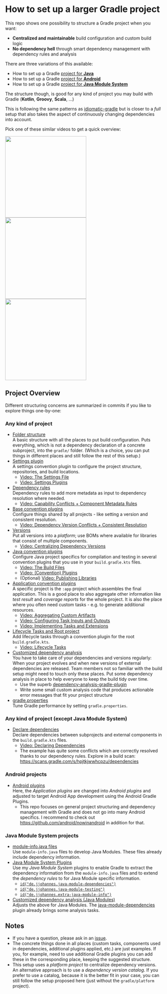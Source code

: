 # How to set up a larger Gradle project 

This repo shows one possibility to structure a Gradle project when you want:

- **Centralized and maintainable** build configuration and custom build logic
- **No dependency hell** through smart dependency management with dependency rules and analysis

There are three variations of this available:
- How to set up a Gradle [project for **Java**](https://github.com/jjohannes/gradle-project-setup-howto/tree/main)
- How to set up a Gradle [project for **Android**](https://github.com/jjohannes/gradle-project-setup-howto/tree/android)
- How to set up a Gradle [project for **Java Module System**](https://github.com/jjohannes/gradle-project-setup-howto/tree/java_module_system)

The structure though, is good for any kind of project you may build with Gradle (**Kotlin**, **Groovy**, **Scala**, ...)

This is following the same patterns as [idiomatic-gradle](https://github.com/jjohannes/idiomatic-gradle) but is closer to a _full_ setup that also takes the aspect of continuously changing dependencies into account.

Pick one of these similar videos to get a quick overview:

[<img src="https://onepiecesoftware.github.io/img/videos/15-1.png" width="260">](https://www.youtube.com/watch?v=vkwPB5JUj9g&list=PLWQK2ZdV4Yl2k2OmC_gsjDpdIBTN0qqkE)
[<img src="https://onepiecesoftware.github.io/img/videos/15-2.png" width="260">](https://www.youtube.com/watch?v=Gt_I40SZPNU&list=PLWQK2ZdV4Yl2k2OmC_gsjDpdIBTN0qqkE)
[<img src="https://onepiecesoftware.github.io/img/videos/15-3.png" width="260">](https://www.youtube.com/watch?v=uRieSnovlVc&list=PLWQK2ZdV4Yl2k2OmC_gsjDpdIBTN0qqkE)

## Project Overview

Different structuring concerns are summarized in commits if you like to explore things one-by-one:

### Any kind of project

- [Folder structure](https://github.com/jjohannes/gradle-project-setup-howto/commit/folder-structure)  
  A basic structure with all the places to put build configuration.
  Puts everything, which is not a dependency declaration of a concrete subproject, into the `gradle/` folder.
  (Which is a choice, you can put things in different places and still follow the rest of this setup.)
- [Settings plugin](https://github.com/jjohannes/gradle-project-setup-howto/commit/settings-plugin)  
  A settings convention plugin to configure the project structure, repositories, and build locations. 
  - [Video: The Settings File](https://www.youtube.com/watch?v=Ajs8pTbg8as&list=PLWQK2ZdV4Yl2k2OmC_gsjDpdIBTN0qqkE)
  - [Video: Settings Plugins](https://www.youtube.com/watch?v=tlx3tzuLSWk&list=PLWQK2ZdV4Yl2k2OmC_gsjDpdIBTN0qqkE)
- [Dependency rules](https://github.com/jjohannes/gradle-project-setup-howto/commit/dependency-rules)  
  Dependency rules to add more metadata as input to dependency resolution where needed.
  - [Video: Capability Conflicts + Component Metadata Rules](https://www.youtube.com/watch?v=5g20kbbqBFk&list=PLWQK2ZdV4Yl2k2OmC_gsjDpdIBTN0qqkE)
- [Base convention plugins](https://github.com/jjohannes/gradle-project-setup-howto/commit/base-plugins)  
  Configure things shared by all projects - like setting a version and consistent resolution.
  - [Video: Dependency Version Conflicts + Consistent Resolution](https://www.youtube.com/watch?v=YYWhfy6c2YQ&list=PLWQK2ZdV4Yl2k2OmC_gsjDpdIBTN0qqkE)
- [Versions](https://github.com/jjohannes/gradle-project-setup-howto/commit/versions)  
  Put all versions into a _platform_; use BOMs where available for libraries that consist of multiple components.
  - [Video: Centralizing Dependency Versions](https://www.youtube.com/watch?v=8044F5gc1dE&list=PLWQK2ZdV4Yl2k2OmC_gsjDpdIBTN0qqkE)
- [Java convention plugins](https://github.com/jjohannes/gradle-project-setup-howto/commit/java-plugins)  
  Configure Java project specifics for compilation and testing in several convention plugins that you use in your `build.gradle.kts` files.
  - [Video: The Build Files](https://www.youtube.com/watch?v=OKjE_Lt_66U&list=PLWQK2ZdV4Yl2k2OmC_gsjDpdIBTN0qqkE)
  - [Video: (Convention) Plugins](https://www.youtube.com/watch?v=N95YI-szd78&list=PLWQK2ZdV4Yl2k2OmC_gsjDpdIBTN0qqkE)
  - (Optional) [Video: Publishing Libraries](https://www.youtube.com/watch?v=8z5KFCLZDd0&list=PLWQK2ZdV4Yl2k2OmC_gsjDpdIBTN0qqkE)
- [Application convention plugins](https://github.com/jjohannes/gradle-project-setup-howto/commit/application-plugins)  
  A specific project is the `:app` project which assembles the final application.
  This is a good place to also aggregate other information like _test result_ and _coverage reports_ for the whole project.
  It is also the place where you often need custom tasks - e.g. to generate additional resources.
  - [Video: Aggregating Custom Artifacts](https://www.youtube.com/watch?v=2gPJD0mAres&list=PLWQK2ZdV4Yl2k2OmC_gsjDpdIBTN0qqkE)
  - [Video: Configuring Task Inputs and Outputs](https://www.youtube.com/watch?v=Pj9hSRauiQM&list=PLWQK2ZdV4Yl2k2OmC_gsjDpdIBTN0qqkE)
  - [Video: Implementing Tasks and Extensions](https://www.youtube.com/watch?v=wrgyUKC7vOY&list=PLWQK2ZdV4Yl2k2OmC_gsjDpdIBTN0qqkE)
- [Lifecycle Tasks and Root project](https://github.com/jjohannes/gradle-project-setup-howto/commit/lifecycle-tasks)  
  Add lifecycle tasks through a convention plugin for the root `build.gradle.kts`.
  - [Video: Lifecycle Tasks](https://www.youtube.com/watch?v=sOo0p4Gpjcc&list=PLWQK2ZdV4Yl2k2OmC_gsjDpdIBTN0qqkE)
- [Customized dependency analysis](https://github.com/jjohannes/gradle-project-setup-howto/commit/analyze-dependencies)  
  You have to take care of your dependencies and versions regularly: 
  When your project evolves and when new versions of external dependencies are released.
  Team members not so familiar with the build setup might need to touch only these places.
  Put some dependency analysis in place to help everyone to keep the build tidy over time.
  - Use the superb [dependency-analysis-gradle-plugin](https://github.com/autonomousapps/dependency-analysis-android-gradle-plugin)
  - Write some small custom analysis code that produces actionable error messages that fit your project structure
- [gradle.properties](https://github.com/jjohannes/gradle-project-setup-howto/commit/gradle-properties)  
  Tune Gradle performance by setting `gradle.properties`.

### Any kind of project (except Java Module System)

- [Declare dependencies](https://github.com/jjohannes/gradle-project-setup-howto/commit/declare-dependencies)  
  Declare dependencies between subprojects and external components in the `build.gradle.kts` files.
  - [Video: Declaring Dependencies](https://www.youtube.com/watch?v=igug9tbl4J4&list=PLWQK2ZdV4Yl2k2OmC_gsjDpdIBTN0qqkE)
  - The example has quite some conflicts which are correctly resolved thanks to our dependency rules. Explore in a build scan: https://scans.gradle.com/s/hpjtkjwwhcpzu/dependencies

### Android projects

- [Android plugins](https://github.com/jjohannes/gradle-project-setup-howto/commit/android-plugins)  
  Here, the _Application plugins_ are changed into _Android plugins_ and adjusted to target Android App development using the Android Gradle Plugins.
  - This repo focuses on general project structuring and dependency management with Gradle and does not go into many Android specifics. I recommend to check out https://github.com/android/nowinandroid in addition for that.

### Java Module System projects

- [module-info.java files](https://github.com/jjohannes/gradle-project-setup-howto/commit/module-info-files)  
  Use `module-info.java` files to develop Java Modules. These files already include dependency information.
- [Java Module System Plugins](https://github.com/jjohannes/gradle-project-setup-howto/commit/java-module-system-plugins)  
  Use my _Java Module System_ plugins to enable Gradle to extract the dependency information from the `module-info.java` files and 
  to extend the _dependency rules_ to for Java Module specific information.
  - [`id("de.jjohannes.java-module-dependencies")`](https://github.com/jjohannes/java-module-dependencies)
  - [`id("de.jjohannes.java-module-testing")`](https://github.com/jjohannes/java-module-testing)
  - [`id("de.jjohannes.extra-java-module-info")`](https://github.com/jjohannes/extra-java-module-info)
- [Customized dependency analysis (Java Modules)](https://github.com/jjohannes/gradle-project-setup-howto/commit/analyze-requires)  
  Adjusts the above for Java Modules.
  The [java-module-dependencies](https://github.com/jjohannes/java-module-dependencies) plugin already brings some analysis tasks.

## Notes

- If you have a question, please ask in an [issue](https://github.com/jjohannes/gradle-project-setup-howto/issues/new).
- The concrete things done in all places (custom tasks, components used in dependencies, additional plugins applied, etc.) are just examples.
If you, for example, need to use additional Gradle plugins you can add these in the corresponding place, keeping the suggested structure.
- This setup uses a _platform project_ to centralize dependency versions. An alternative approach is to use a _dependency version catalog_.
If you prefer to use a catalog, because it is the better fit in your case, you can still follow the setup proposed here (just without the `gradle/platform` project).